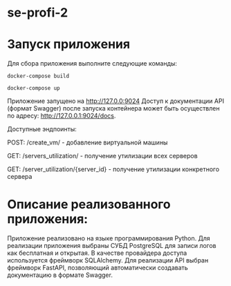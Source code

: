 # se-profi-2

# Запуск приложения
Для сбора приложения выполните следующие команды:

```docker-compose build```

```docker-compose up```

Приложение запущено на http://127.0.0:9024
Доступ к документации API (формат Swagger) после запуска контейнера может быть осуществлен по адресу: http://127.0.0.1:9024/docs.

Доступные эндпоинты:

POST: /create_vm/ - добавление виртуальной машины

GET: /servers_utilization/ - получение утилизации всех серверов

GET: /server_utilization/{server_id} - получение утилизации конкретного сервера

# Описание реализованного приложения:
Приложение реализовано на языке программирования Python. Для реализации приложения выбраны СУБД PostgreSQL для записи логов как бесплатная и открытая. В качестве провайдера доступа используется фреймворк SQLAlchemy. Для реализации API выбран фреймворк FastAPI, позволяющий автоматически создавать документацию в формате Swagger.

